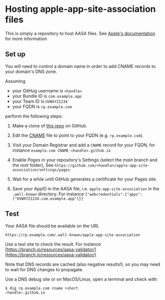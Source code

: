# Hosting apple-app-site-association files

This is simply a repository to host AASA files. See [Apple's documentation](https://developer.apple.com/documentation/xcode/supporting-associated-domains
) for more information

## Set up

You will need to control a domain name in order to add CNAME records to your domain's DNS zone.

Assuming

- your GitHug username is `<handle>`
- your Bundle ID is `com.example.app`
- your Team ID is `UVWXYZ1234`
- your FQDN is `rp.example.com`

perform the following steps:

1. Make a clone of [this repo](https://github.com/joostd/apple-app-site-association) on GitHub.

2. Edit the [CNAME](CNAME) file to point to your FQDN (e.g. `rp.example.com`).

3. Visit your Domain Registrar and add a `CNAME` record for your FQDN, for instance `example.com CNAME <handle>.github.io`

4. Enable _Pages_ in your repository's Settings (select the _main_ branch and the _root_ folder), See `https://github.com/<handle>/apple-app-site-association/settings/pages`

5. Wait for a while until GitHub generates a certificate for your Pages site.
    
6. Save your AppID in the AASA file, i.e. `apple-app-site-association` in the `.well-known` directory. For instance `{"webcredentials":{"apps":["UVWXYZ1234.com.example.app"]}}`
    
## Test

Your AASA file should be available on the URL
    
    https://rp.example.com/.well-known/apple-app-site-association
    
Use a test site to check the result. For instance [https://branch.io/resources/aasa-validator/](https://branch.io/resources/aasa-validator/)

Note that DNS records are cached (also negative results!), so you may need to wait for DNS changes to propagate.

Use a DNS debug site or on MacOS/Linux, open a terminal and check with:
    
```bash
$ dig rp.example.com cname +short
<handle>.github.io
```

